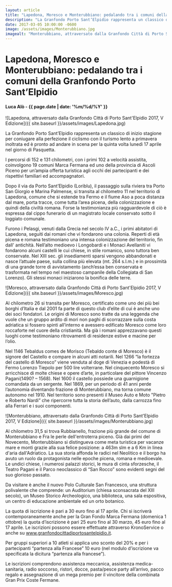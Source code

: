```yaml
---
layout: article
title: "Lapedona, Moresco e Monterubbiano: pedalando tra i comuni della Granfondo Porto Sant’Elpidio"
description: "La Granfondo Porto Sant’Elpidio rappresenta un classico di inizio stagione per coniugare alla perfezione il ciclismo con il turismo lento a primavera inoltrata ed è pronto ad andare in scena per la quinta volta lunedì 17 aprile nel giorno di Pasquetta."
date: 2017-03-05 10:00:00 -0600
image: /assets/images/Monterubbiano.jpg
imagealt: "Monterubbiano, attraversato dalla Granfondo Città di Porto Sant'Elpidio 2017, V Edizione"
---
```


# Lapedona, Moresco e Monterubbiano: pedalando tra i comuni della Granfondo Porto Sant’Elpidio

#### Luca Alò - {{ page.date | date: '%m/%d/%Y' }}

![Lapedona, attraversato dalla Granfondo Città di Porto Sant'Elpidio 2017, V Edizione]({{ site.baseurl }}/assets/images/Lapedona.jpg)

La Granfondo Porto Sant’Elpidio rappresenta un classico di inizio stagione per coniugare alla perfezione il ciclismo con il turismo lento a primavera inoltrata ed è pronto ad andare in scena per la quinta volta lunedì 17 aprile nel giorno di Pasquetta.

I percorsi di 152 e 131 chilometri, con i primi 102 a velocità assistita, coinvolgono 19 comuni Marca Fermana ed uno della provincia di Ascoli Piceno per un’ampia offerta turistica agli occhi dei partecipanti e dei rispettivi familiari ed accompagnatori.

Dopo il via da Porto Sant’Elpidio (Loriblu), il passaggio sulla riviera tra Porto San Giorgio e Marina Palmense, si transita al chilometro 11 nel territorio di Lapedona, comune che si estende tra Fermo e il fiume Aso a poca distanza dal mare, porta tracce, come tutta l’area picena, della colonizzazione e quindi della civiltà romana. Forse la testimonianza più ragguardevole di ciò è espressa dal cippo funerario di un magistrato locale conservato sotto il loggiato comunale.

Furono i Pelasgi, venuti dalla Grecia nel secolo IV a.C., i primi abitatori di Lapedona, seguiti dai romani che vi fondarono una colonia. Reperti di età picena e romana testimoniano una intensa colonizzazione del territorio, fin dall' antichità. Nell’alto medioevo i Longobardi e i Monaci Avellaniti vi fondarono alcuni castelli le cui chiese, in stile romanico, sono tuttora ben conservate. Nel XIII sec. gli insediamenti sparsi vengono abbandonati e nasce l’attuale paese, sulla collina più elevata (mt. 264 s.l.m.) e in prossimità di una grande torre di avvistamento (anch’essa ben conservata e trasformata nel tempo nel maestoso campanile della Collegiata di San Lorenzo). Gli stessi monaci iniziarono la bonifica delle terre.

![Moresco, attraversato dalla Granfondo Città di Porto Sant'Elpidio 2017, V Edizione]({{ site.baseurl }}/assets/images/Moresco.jpg)

Al chilometro 26 si transita per Moresco, certificato come uno dei più bei borghi d’Italia e dal 2001 fa parte di questo club d’elite di cui è anche uno dei soci fondatori. Le origini di Moresco sono tratte da una leggenda che vuole che un gruppo ardito di mori non paghi di scorrazzare sulla costa adriatica si fossero spinti all’interno e avessero edificato Moresco come loro roccaforte nel cuore della cristianità. Ma già i romani apprezzavano questi luoghi come testimoniano ritrovamenti di residenze estive e macine per l’olio.

Nel 1146 Tebaldus comes de Morisco (Tebaldo conte di Moresco) è il signore del Castello e compare in alcuni atti notarili. Nel 1266 “la fortezza del castello di Moresco” viene venduta al doge di Venezia e podestà di Fermo Lorenzo Tiepolo per 500 lire volterrane. Nel cinquecento Moresco si arricchisce di molte chiese e opere d’arte, in particolare del pittore Vincenzo Pagani(1490? – 1568). Nel 1600 il castello possiede una guarnigione comandata da un sergente. Nel 1869, per un  periodo di  41 anni perde l’autonomia diventando frazione di Monterubbiano, ma torna comune autonomo nel 1910. Nel territorio sono presenti il Museo Auto e Moto "Pietro e Roberto Nardi” che ripercorre tutta la storia dell’auto, dalla carrozza fino alla Ferrari e i suoi componenti.

![Monterubbiano, attraversato dalla Granfondo Città di Porto Sant'Elpidio 2017, V Edizione]({{ site.baseurl }}/assets/images/Monterubbiano.jpg)

Al chilometro 31,5 si trova Rubbianello, frazione più grande del comune di Monterubbiano e Fra le perle dell'entroterra piceno. Già dai primi del Novecento, Monterubbiano si distingueva come meta turistica per vacanze mare e monti grazie alla sua felice posizione: a 463m slm e a 6 Km in linea d'aria dall'Adriatico. La sua storia affonda le radici nel Neolitico e il borgo ha avuto un ruolo da protagonista nelle epoche picena, romana e medioevale. Le undici chiese, i numerosi palazzi storici, le mura di cinta sforzesche, il Teatro Pagani e il Parco neoclassico di “San Rocco” sono evidenti segni del suo glorioso passato.

Da visitare è anche il nuovo Polo Culturale San Francesco, una struttura polivalente che comprende: un Auditorium (chiesa sconsacrata del XIII secolo), un Museo Storico Archeologico, una biblioteca, una sala espositiva, un centro di educazione ambientale ed un orto botanico.

La quota di iscrizione è pari a 30 euro fino al 17 aprile. Chi si iscriverà contemporaneamente anche per la Gran Fondo Marca Fermana (domenica 1 ottobre) la quota d’iscrizione è pari 25 euro fino al 30 marzo, 45 euro fino al 17 aprile. Le iscrizioni possono essere effettuate attraverso KronoService o anche su www.granfondocittadiportosantelpidio.it.

Per gruppi superiori a 10 atleti si applica uno sconto del 20% e per i partecipanti “partenza alla Francese” 10 euro (nel modulo d’iscrizione va specificata la dicitura “partenza alla francese”).

Le iscrizioni comprendono assistenza meccanica, assistenza medica-sanitaria, radio soccorso, ristori, docce, pasta/pesce party all’arrivo, pacco regalo e assegnazione di un mega premio per il vincitore della combinata Gran Prix Coste Fermane.